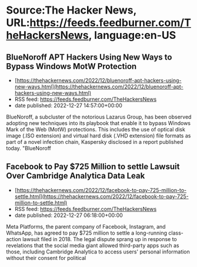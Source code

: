 # Source:The Hacker News, URL:https://feeds.feedburner.com/TheHackersNews, language:en-US

## BlueNoroff APT Hackers Using New Ways to Bypass Windows MotW Protection
 - [https://thehackernews.com/2022/12/bluenoroff-apt-hackers-using-new-ways.html](https://thehackernews.com/2022/12/bluenoroff-apt-hackers-using-new-ways.html)
 - RSS feed: https://feeds.feedburner.com/TheHackersNews
 - date published: 2022-12-27 14:57:00+00:00

BlueNoroff, a subcluster of the notorious Lazarus Group, has been observed adopting new techniques into its playbook that enable it to bypass Windows Mark of the Web (MotW) protections.
This includes the use of optical disk image (.ISO extension) and virtual hard disk (.VHD extension) file formats as part of a novel infection chain, Kaspersky disclosed in a report published today.
"BlueNoroff

## Facebook to Pay $725 Million to settle Lawsuit Over Cambridge Analytica Data Leak
 - [https://thehackernews.com/2022/12/facebook-to-pay-725-million-to-settle.html](https://thehackernews.com/2022/12/facebook-to-pay-725-million-to-settle.html)
 - RSS feed: https://feeds.feedburner.com/TheHackersNews
 - date published: 2022-12-27 06:18:00+00:00

Meta Platforms, the parent company of Facebook, Instagram, and WhatsApp, has agreed to pay $725 million to settle a long-running class-action lawsuit filed in 2018.
The legal dispute sprang up in response to revelations that the social media giant allowed third-party apps such as those, including Cambridge Analytica to access users' personal information without their consent for political

